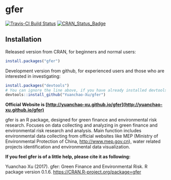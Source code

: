 # gfer
[![Travis-CI Build Status](https://travis-ci.org/Yuanchao-Xu/gfer.svg?branch=master)](https://travis-ci.org/Yuanchao-Xu/gfer)
[![CRAN_Status_Badge](http://www.r-pkg.org/badges/version/gfer)](https://cran.r-project.org/package=gfer)

## Installation

Released version from CRAN, for beginners and normal users:

```R
install.packages("gfer")
```

Development version from github, for experienced users and those who are interested in investigating:

```R
install.packages("devtools")
# You can ignore the line above, if you have already installed devtools
devtools::install_github("Yuanchao-Xu/gfer")
```

**Official Website is [http://yuanchao-xu.github.io/gfer](http://yuanchao-xu.github.io/gfer)**

gfer is an R package, designed for green finance and environmental risk research. Focuses on data collecting and analyzing in green finance and environmental 
  risk research and analysis. Main function includes environmental data collecting from 
  official websites like MEP (Ministry of Environmental Protection of China, <http://www.mep.gov.cn>), water 
  related projects identification and environmental data visualization.

**If you feel gfer is of a little help, please cite it as following:**

Yuanchao Xu (2017). gfer: Green Finance and Environmental Risk. R package version 0.1.6.
  https://CRAN.R-project.org/package=gfer




